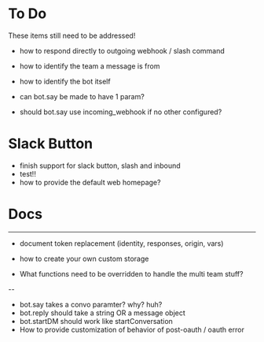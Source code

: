 # To Do

These items still need to be addressed!
* how to respond directly to outgoing webhook / slash command
* how to identify the team a message is from
* how to identify the bot itself

* can bot.say be made to have 1 param?
* should bot.say use incoming_webhook if no other configured?

# Slack Button

* finish support for slack button, slash and inbound
* test!!
* how to provide the default web homepage?


# Docs
---
* document token replacement (identity, responses, origin, vars)

* how to create your own custom storage
* What functions need to be overridden to handle the multi team stuff?



--
* bot.say takes a convo paramter? why? huh?
* bot.reply should take a string OR a message object
* bot.startDM should work like startConversation
* How to provide customization of behavior of post-oauth / oauth error
